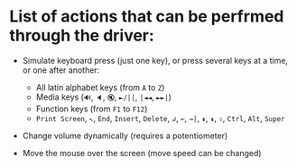 # List of actions that can be perfrmed through the driver:  

* Simulate keyboard press (just one key), or press several keys at a time, or one after another:
    * All latin alphabet keys (from `A` to `Z`)
    * Media keys (`🔊`, `🔈`, `🔇`, `►/||`, `|◄◄`, `►►|`)
    * Function keys (from `F1` to `F12`)
    * `Print Screen`, `↖`, `End`, `Insert`, `Delete`, `↲`, `←`, `→|`, `⇞`, `⇟`, `⇧`, `Ctrl`, `Alt`, `Super`
  
* Change volume dynamically (requires a potentiometer)
  
* Move the mouse over the screen (move speed can be changed)